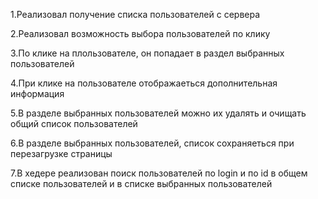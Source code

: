 1.Реализовал получение списка пользователей с сервера 

2.Реализовал возможность выбора пользователей по клику

3.По клике на плользователе, он попадает в раздел выбранных пользователей

4.При клике на пользователе отображаеться дополнительная информация

5.В разделе выбранных пользователей можно их удалять и очищать общий список пользователей

6.В разделе выбранных пользователей, список сохраняеться при перезагрузке страницы

7.В хедере реализован поиск пользователей по login и по id в общем списке пользователей и в списке выбранных пользователей


